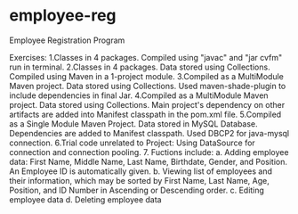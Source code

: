 employee-reg
============

Employee Registration Program

Exercises:
1.Classes in 4 packages. Compiled using "javac" and "jar cvfm" run in terminal.
2.Classes in 4 packages. Data stored using Collections. Compiled using Maven in a 1-project module.
3.Compiled as a MultiModule Maven project. Data stored using Collections. Used maven-shade-plugin to include dependencies in final Jar.
4.Compiled as a MultiModule Maven project. Data stored using Collections. Main project's dependency on other artifacts are added into Manifest classpath in the pom.xml file. 
5.Compiled as a Single Module Maven Project. Data stored in MySQL Database. Dependencies are added to Manifest classpath. Used DBCP2 for java-mysql connection.
6.Trial code unrelated to Project: Using DataSource for connection and connection pooling.
7.
Fuctions include:
    a. Adding employee data: First Name, Middle Name, Last Name, Birthdate, Gender, and Position. An Employee ID is automatically given.
    b. Viewing list of employees and their information, which may be sorted by First Name, Last Name, Age, Position, and ID Number in Ascending or Descending order.
    c. Editing employee data
    d. Deleting employee data
